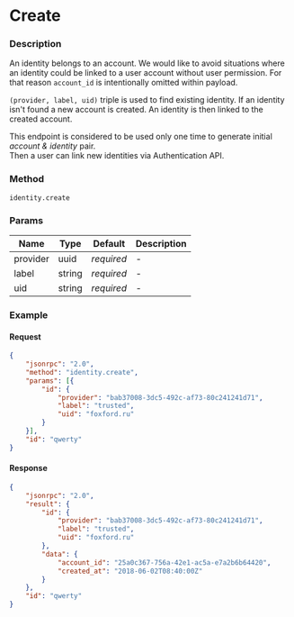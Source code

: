 # Create

### Description

An identity belongs to an account. We would like to avoid situations where an identity could be linked to a user account without user permission. For that reason `account_id` is intentionally omitted within payload.  

`(provider, label, uid)` triple is used to find existing identity. If an identity isn't found a new account is created. An identity is then linked to the created account. 
 
This endpoint is considered to be used only one time to generate initial _account & identity_ pair.  
Then a user can link new identities via Authentication API.

### Method

```
identity.create
```

### Params

Name      | Type   | Default    | Description
--------- | ------ | ---------- | ------------------
provider  | uuid   | _required_ | -
label     | string | _required_ | -
uid       | string | _required_ | -

### Example

#### Request

```json
{
    "jsonrpc": "2.0",
    "method": "identity.create",
    "params": [{
        "id": {
            "provider": "bab37008-3dc5-492c-af73-80c241241d71",
            "label": "trusted",
            "uid": "foxford.ru"
        }
    }],
    "id": "qwerty"
}
```

#### Response

```json
{
    "jsonrpc": "2.0",
    "result": {
        "id": {
            "provider": "bab37008-3dc5-492c-af73-80c241241d71",
            "label": "trusted",
            "uid": "foxford.ru"
        },
        "data": {
            "account_id": "25a0c367-756a-42e1-ac5a-e7a2b6b64420",
            "created_at": "2018-06-02T08:40:00Z"
        }
    },
    "id": "qwerty"
}
```
